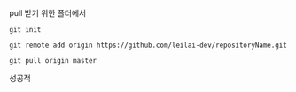 pull 받기 위한 폴더에서
```
git init

git remote add origin https://github.com/leilai-dev/repositoryName.git

git pull origin master
```
성공적